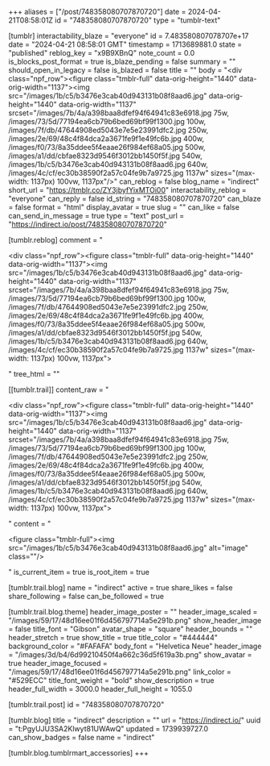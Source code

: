 +++
aliases = ["/post/748358080707870720"]
date = 2024-04-21T08:58:01Z
id = "748358080707870720"
type = "tumblr-text"

[tumblr]
interactability_blaze = "everyone"
id = 7.483580807078707e+17
date = "2024-04-21 08:58:01 GMT"
timestamp = 1713689881.0
state = "published"
reblog_key = "x9B9XBnQ"
note_count = 0.0
is_blocks_post_format = true
is_blaze_pending = false
summary = ""
should_open_in_legacy = false
is_blazed = false
title = ""
body = "<div class=\"npf_row\"><figure class=\"tmblr-full\" data-orig-height=\"1440\" data-orig-width=\"1137\"><img src=\"/images/1b/c5/b3476e3cab40d943131b08f8aad6.jpg\" data-orig-height=\"1440\" data-orig-width=\"1137\" srcset=\"/images/7b/4a/a398baa8dfef94f64941c83e6918.jpg 75w, /images/73/5d/77194ea6cb79b6bed69bf99f1300.jpg 100w, /images/7f/db/47644908ed5043e7e5e23991dfc2.jpg 250w, /images/2e/69/48c4f84dca2a3671fe9f1e49fc6b.jpg 400w, /images/f0/73/8a35ddee5f4eaae26f984ef68a05.jpg 500w, /images/a1/dd/cbfae8323d9546f3012bb1450f5f.jpg 540w, /images/1b/c5/b3476e3cab40d943131b08f8aad6.jpg 640w, /images/4c/cf/ec30b38590f2a57c04fe9b7a9725.jpg 1137w\" sizes=\"(max-width: 1137px) 100vw, 1137px\"/></figure></div>"
can_reblog = false
blog_name = "indirect"
short_url = "https://tmblr.co/ZY3jbyfYixMTOi00"
interactability_reblog = "everyone"
can_reply = false
id_string = "748358080707870720"
can_blaze = false
format = "html"
display_avatar = true
slug = ""
can_like = false
can_send_in_message = true
type = "text"
post_url = "https://indirect.io/post/748358080707870720"

[tumblr.reblog]
comment = "<p><div class=\"npf_row\"><figure class=\"tmblr-full\" data-orig-height=\"1440\" data-orig-width=\"1137\"><img src=\"/images/1b/c5/b3476e3cab40d943131b08f8aad6.jpg\" data-orig-height=\"1440\" data-orig-width=\"1137\" srcset=\"/images/7b/4a/a398baa8dfef94f64941c83e6918.jpg 75w, /images/73/5d/77194ea6cb79b6bed69bf99f1300.jpg 100w, /images/7f/db/47644908ed5043e7e5e23991dfc2.jpg 250w, /images/2e/69/48c4f84dca2a3671fe9f1e49fc6b.jpg 400w, /images/f0/73/8a35ddee5f4eaae26f984ef68a05.jpg 500w, /images/a1/dd/cbfae8323d9546f3012bb1450f5f.jpg 540w, /images/1b/c5/b3476e3cab40d943131b08f8aad6.jpg 640w, /images/4c/cf/ec30b38590f2a57c04fe9b7a9725.jpg 1137w\" sizes=\"(max-width: 1137px) 100vw, 1137px\"></figure></div></p>"
tree_html = ""

[[tumblr.trail]]
content_raw = "<p><div class=\"npf_row\"><figure class=\"tmblr-full\" data-orig-height=\"1440\" data-orig-width=\"1137\"><img src=\"/images/1b/c5/b3476e3cab40d943131b08f8aad6.jpg\" data-orig-height=\"1440\" data-orig-width=\"1137\" srcset=\"/images/7b/4a/a398baa8dfef94f64941c83e6918.jpg 75w, /images/73/5d/77194ea6cb79b6bed69bf99f1300.jpg 100w, /images/7f/db/47644908ed5043e7e5e23991dfc2.jpg 250w, /images/2e/69/48c4f84dca2a3671fe9f1e49fc6b.jpg 400w, /images/f0/73/8a35ddee5f4eaae26f984ef68a05.jpg 500w, /images/a1/dd/cbfae8323d9546f3012bb1450f5f.jpg 540w, /images/1b/c5/b3476e3cab40d943131b08f8aad6.jpg 640w, /images/4c/cf/ec30b38590f2a57c04fe9b7a9725.jpg 1137w\" sizes=\"(max-width: 1137px) 100vw, 1137px\"></figure></div></p>"
content = "<p><figure class=\"tmblr-full\"><img src=\"/images/1b/c5/b3476e3cab40d943131b08f8aad6.jpg\" alt=\"image\" class=\"\"/></figure></p>"
is_current_item = true
is_root_item = true

[tumblr.trail.blog]
name = "indirect"
active = true
share_likes = false
share_following = false
can_be_followed = true

[tumblr.trail.blog.theme]
header_image_poster = ""
header_image_scaled = "/images/59/17/48d16ee01f6d456797714a5e291b.png"
show_header_image = false
title_font = "Gibson"
avatar_shape = "square"
header_bounds = ""
header_stretch = true
show_title = true
title_color = "#444444"
background_color = "#FAFAFA"
body_font = "Helvetica Neue"
header_image = "/images/3d/b4/6d99210450f4a662c36d5f619a3b.png"
show_avatar = true
header_image_focused = "/images/59/17/48d16ee01f6d456797714a5e291b.png"
link_color = "#529ECC"
title_font_weight = "bold"
show_description = true
header_full_width = 3000.0
header_full_height = 1055.0

[tumblr.trail.post]
id = "748358080707870720"

[tumblr.blog]
title = "indirect"
description = ""
url = "https://indirect.io/"
uuid = "t:PgyUJU3SA2Klwyt81UWAwQ"
updated = 1739939727.0
can_show_badges = false
name = "indirect"

[tumblr.blog.tumblrmart_accessories]
+++
